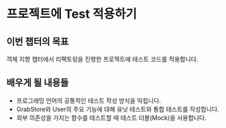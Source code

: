 # 프로젝트에 Test 적용하기

## 이번 챕터의 목표
객체 지향 챕터에서 리팩토링을 진행한 프로젝트에 테스트 코드를 적용합니다.

## 배우게 될 내용들
- 프로그래밍 언어의 공통적인 테스트 작성 방식을 익힙니다.
- GrabStore와 User의 주요 기능에 대해 유닛 테스트와 통합 테스트를 작성합니다.
- 외부 의존성을 가지는 함수를 테스트할 때 테스트 더블(Mock)을 사용합니다.
